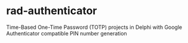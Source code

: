 # rad-authenticator
Time-Based One-Time Password (TOTP) projects in Delphi with Google Authenticator compatible PIN number generation
